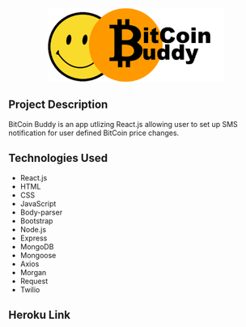 <p align="center">
  <img src="/screenshots/BitCoin_Buddy_logo.png" width="350"/>
</p>

## Project Description

BitCoin Buddy is an app utlizing React.js allowing user to set up SMS notification for user defined BitCoin price changes. 

## Technologies Used

* React.js
* HTML
* CSS
* JavaScript
* Body-parser
* Bootstrap
* Node.js
* Express
* MongoDB
* Mongoose
* Axios
* Morgan
* Request
* Twilio


## Heroku Link